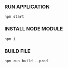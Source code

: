 ### RUN APPLICATION

    npm start

### INSTALL NODE MODULE

    npm i

### BUILD FILE

    npm run build --prod